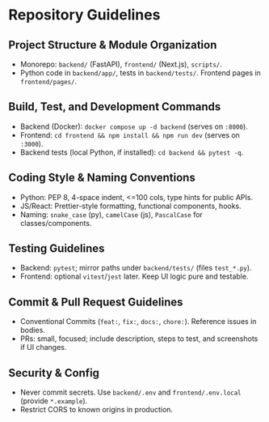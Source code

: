 # Repository Guidelines

## Project Structure & Module Organization
- Monorepo: `backend/` (FastAPI), `frontend/` (Next.js), `scripts/`.
- Python code in `backend/app/`, tests in `backend/tests/`. Frontend pages in `frontend/pages/`.

## Build, Test, and Development Commands
- Backend (Docker): `docker compose up -d backend` (serves on `:8000`).
- Frontend: `cd frontend && npm install && npm run dev` (serves on `:3000`).
- Backend tests (local Python, if installed): `cd backend && pytest -q`.

## Coding Style & Naming Conventions
- Python: PEP 8, 4-space indent, <=100 cols, type hints for public APIs.
- JS/React: Prettier-style formatting, functional components, hooks.
- Naming: `snake_case` (py), `camelCase` (js), `PascalCase` for classes/components.

## Testing Guidelines
- Backend: `pytest`; mirror paths under `backend/tests/` (files `test_*.py`).
- Frontend: optional `vitest`/`jest` later. Keep UI logic pure and testable.

## Commit & Pull Request Guidelines
- Conventional Commits (`feat:`, `fix:`, `docs:`, `chore:`). Reference issues in bodies.
- PRs: small, focused; include description, steps to test, and screenshots if UI changes.

## Security & Config
- Never commit secrets. Use `backend/.env` and `frontend/.env.local` (provide `*.example`).
- Restrict CORS to known origins in production.
